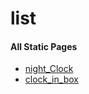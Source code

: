 # list

#### All Static Pages
* [night_Clock](https://noamkessler05.github.io/web/pages/clocks/digital/night_Clock/)
* [clock_in_box](https://noamkessler05.github.io/web/pages/clocks/digital/clock_in_box/)
